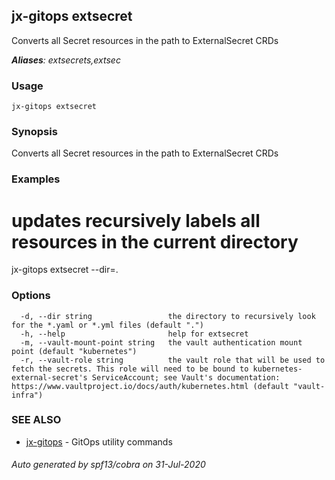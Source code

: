## jx-gitops extsecret

Converts all Secret resources in the path to ExternalSecret CRDs

***Aliases**: extsecrets,extsec*

### Usage

```
jx-gitops extsecret
```

### Synopsis

Converts all Secret resources in the path to ExternalSecret CRDs

### Examples

  # updates recursively labels all resources in the current directory
  jx-gitops extsecret --dir=.

### Options

```
  -d, --dir string                 the directory to recursively look for the *.yaml or *.yml files (default ".")
  -h, --help                       help for extsecret
  -m, --vault-mount-point string   the vault authentication mount point (default "kubernetes")
  -r, --vault-role string          the vault role that will be used to fetch the secrets. This role will need to be bound to kubernetes-external-secret's ServiceAccount; see Vault's documentation: https://www.vaultproject.io/docs/auth/kubernetes.html (default "vault-infra")
```

### SEE ALSO

* [jx-gitops](jx-gitops.md)	 - GitOps utility commands

###### Auto generated by spf13/cobra on 31-Jul-2020
